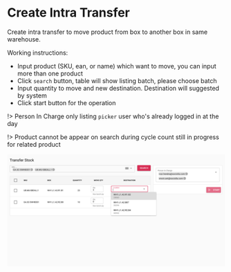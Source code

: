 # Create Intra Transfer

Create intra transfer to move product from box to another box in same warehouse.

Working instructions:
* Input product (SKU, ean, or name) which want to move, you can input more than one product
* Click `search` button, table will show listing batch, please choose batch
* Input quantity to move and new destination. Destination will suggested by system
* Click start button for the operation


!> Person In Charge only listing `picker` user who's already logged in at the day

!> Product cannot be appear on search during cycle count still in progress for related product


![logo](_media/cap17.png)